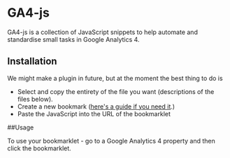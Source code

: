 # GA4-js

GA4-js is a collection of JavaScript snippets to help automate and standardise small tasks in Google Analytics 4.

## Installation

We might make a plugin in future, but at the moment the best thing to do is

- Select and copy the entirety of the file you want (descriptions of the files below).
- Create a new bookmark ([here's a guide if you need it](https://www.freecodecamp.org/news/what-are-bookmarklets/).)
- Paste the JavaScript into the URL of the bookmarklet


##Usage

To use your bookmarklet - go to a Google Analytics 4 property and then click the bookmarklet.
